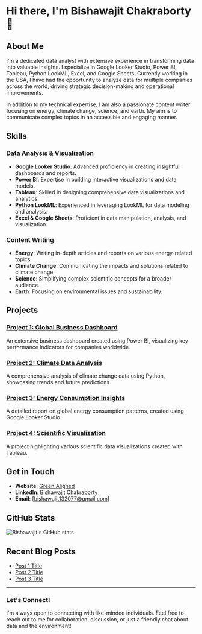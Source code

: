 # Hi there, I'm Bishawajit Chakraborty 👋

## About Me

I'm a dedicated data analyst with extensive experience in transforming data into valuable insights. I specialize in Google Looker Studio, Power BI, Tableau, Python LookML, Excel, and Google Sheets. Currently working in the USA, I have had the opportunity to analyze data for multiple companies across the world, driving strategic decision-making and operational improvements.

In addition to my technical expertise, I am also a passionate content writer focusing on energy, climate change, science, and earth. My aim is to communicate complex topics in an accessible and engaging manner.

## Skills

### Data Analysis & Visualization
- **Google Looker Studio**: Advanced proficiency in creating insightful dashboards and reports.
- **Power BI**: Expertise in building interactive visualizations and data models.
- **Tableau**: Skilled in designing comprehensive data visualizations and analytics.
- **Python LookML**: Experienced in leveraging LookML for data modeling and analysis.
- **Excel & Google Sheets**: Proficient in data manipulation, analysis, and visualization.

### Content Writing
- **Energy**: Writing in-depth articles and reports on various energy-related topics.
- **Climate Change**: Communicating the impacts and solutions related to climate change.
- **Science**: Simplifying complex scientific concepts for a broader audience.
- **Earth**: Focusing on environmental issues and sustainability.

## Projects

### [Project 1: Global Business Dashboard](https://github.com/yourusername/project1)
An extensive business dashboard created using Power BI, visualizing key performance indicators for companies worldwide.

### [Project 2: Climate Data Analysis](https://github.com/yourusername/project2)
A comprehensive analysis of climate change data using Python, showcasing trends and future predictions.

### [Project 3: Energy Consumption Insights](https://github.com/yourusername/project3)
A detailed report on global energy consumption patterns, created using Google Looker Studio.

### [Project 4: Scientific Visualization](https://github.com/yourusername/project4)
A project highlighting various scientific data visualizations created with Tableau.

## Get in Touch

- **Website**: [Green Aligned](https://greenaligned.com/)
- **LinkedIn**: [Bishawajit Chakraborty](https://www.linkedin.com/in/bishawajit-chakraborty-914259204/overlay/about-this-profile/?lipi=urn%3Ali%3Apage%3Ad_flagship3_profile_view_base%3BGUAhOGSzSbq5iWln7zAq6g%3D%3D)
- **Email**: [bishawajit132077@gmail.com]
## GitHub Stats

![Bishawajit's GitHub stats](https://github-readme-stats.vercel.app/api?username=yourusername&show_icons=true&theme=radical)

## Recent Blog Posts

<!-- BLOG-POST-LIST:START -->
- [Post 1 Title](https://greenaligned.com/post1)
- [Post 2 Title](https://greenaligned.com/post2)
- [Post 3 Title](https://greenaligned.com/post3)
<!-- BLOG-POST-LIST:END -->

---

### Let's Connect!
I'm always open to connecting with like-minded individuals. Feel free to reach out to me for collaboration, discussion, or just a friendly chat about data and the environment!

